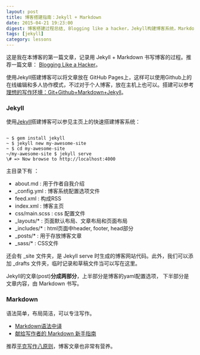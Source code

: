 ```yaml
---
layout: post
title: 博客搭建指南：Jekyll + Markdown
date: 2015-04-21 19:23:00
digest: 博客搭建过程总结, Blogging like a hacker，Jekyll构建博客系统，Markdown写作指南。
tags: [jekyll]
category: lessons
---
```


这是我在本博客的第一篇文章，记录用 Jekyll + Markdown 书写博客的过程。推荐一篇文章： [Blogging Like a Hacker][BlogHacker]。

使用Jekyll搭建博客可以将文章放在 GitHub Pages上，这样可以使用Github上的在线编辑和多人协作模式，不过对于个人博客，放在主机上也可以。搭建可以参考[理想的写作环境：Git+Github+Markdown+Jekyll][lxxzhj]。

### Jekyll
使用[Jekyll]搭建博客可以参见主页上的快速搭建博客系统：

<pre><code class="bash">
~ $ gem install jekyll
~ $ jekyll new my-awesome-site
~ $ cd my-awesome-site
~/my-awesome-site $ jekyll serve
\# => Now browse to http://localhost:4000
</code></pre>

主目录下有 ：

- about.md      :   用于作者自我介绍
- _config.yml   :   博客系统配置选项文件
- feed.xml        :   构成RSS
- index.xml      :   博客主页
- css/main.scss : css 配置文件
- _layouts/*     :   页面默认布局、文章布局和页面布局
- _includes/*   :   html页面中header, footer, head部分
- _posts/*        :    用于存放博客文章
- _sass/*          :    CSS文件

还会有 \_site 文件夹，是 Jekyll serve 时生成的博客网站代码。此外，我们可以添加 \_drafts 文件夹，临时记录和草稿文件当可以写在这里。

Jekyll的文章(post)**分成两部分**，上半部分是博客的yaml配置选项， 下半部分是文章内容，由 Markdown 书写。

### Markdown
语法简单，布局简洁，可以专注写作。 

- [Markdown语法中译][MD语法]
- [献给写作者的 Markdown 新手指南][MD 指南]

推荐[平克写作八原则][pk8yz]，博客文章也非常有营养。




[BlogHacker]:  http://tom.preston-werner.com/2008/11/17/blogging-like-a-hacker.html
[lxxzhj]:      http://www.yangzhiping.com/tech/writing-space.html
[jekyll]:      http://jekyllrb.com/
[MD语法]:      http://www.markdown.cn
[MD 指南]:     http://www.jianshu.com/p/q81RER
[pk8yz]:       http://www.yangzhiping.com/psy/pinker.html

